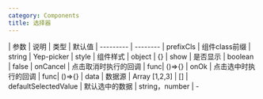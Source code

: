 ```yaml
---
category: Components
title: 选择器
---
```


<DEMO>


| 参数 | 说明 | 类型 | 默认值
| --------- | --------
| prefixCls | 组件class前缀 | string | Yep-picker
| style | 组件样式 | object | {}
| show | 是否显示 | boolean | false
| onCancel | 点击取消时执行的回调 | func| ()=>{}
| onOk | 点击选中时执行的回调 | func| ()=>{}
| data | 数据源 | Array [1,2,3] | []
| defaultSelectedValue | 默认选中的数据 | string，number | -
